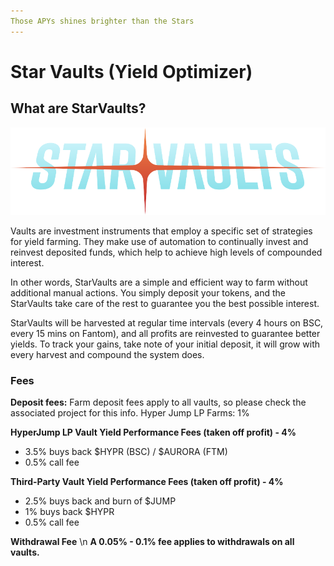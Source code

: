 ```yaml
---
Those APYs shines brighter than the Stars
---
```


# Star Vaults (Yield Optimizer)

## What are StarVaults?

![](<../.gitbook/assets/image (6).png>)



Vaults are investment instruments that employ a specific set of strategies for yield farming. They make use of automation to continually invest and reinvest deposited funds, which help to achieve high levels of compounded interest.

In other words, StarVaults are a simple and efficient way to farm without additional manual actions. You simply deposit your tokens, and the StarVaults take care of the rest to guarantee you the best possible interest.

StarVaults will be harvested at regular time intervals (every 4 hours on BSC, every 15 mins on Fantom), and all profits are reinvested to guarantee better yields. To track your gains, take note of your initial deposit, it will grow with every harvest and compound the system does.

### Fees

**Deposit fees:**
Farm deposit fees apply to all vaults, so please check the associated project for this info.
Hyper Jump LP Farms: 1%

**HyperJump LP Vault Yield Performance Fees (taken off profit) - 4%**

* 3.5% buys back $HYPR (BSC) / $AURORA (FTM)
* 0.5% call fee

**Third-Party Vault Yield Performance Fees (taken off profit) - 4%**

* 2.5% buys back and burn of $JUMP
* 1% buys back $HYPR
* 0.5% call fee

**Withdrawal Fee**
\n
**A  0.05% - 0.1% fee applies to withdrawals on all vaults.**&#x20;


